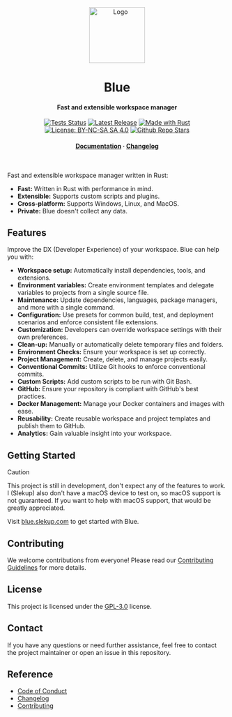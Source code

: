 <div align="center">
  <img alt="Logo" height="128" width="128" src="https://github.com/slekup/blue/blob/main/.github/blue.png"/>
</div>

<h1 align="center">Blue</h1>

<h4 align="center">
  Fast and extensible workspace manager
</h4>

<div align="center">
  <a href="https://github.com/slekup/blue/actions"><img src="https://github.com/slekup/blue/actions/workflows/tests.yaml/badge.svg?branch=main" alt="Tests Status" /></a>
  <a href="https://github.com/slekup/blue/releases"><img src="https://img.shields.io/github/v/tag/slekup/blue?label=Release" alt="Latest Release" /></a>
  <a href="https://www.rust-lang.org/"><img src="https://img.shields.io/badge/Made%20with-Rust-1f425f.svg" alt="Made with Rust"></a>
  <a href="hhttps://github.com/slekup/blue/blob/main/LICENSE"><img src="https://img.shields.io/badge/License-GPL--3.0-9954ED.svg" alt="License: BY-NC-SA SA 4.0" /></a>
  <a href="https://github.com/slekup/blue/"><img src="https://img.shields.io/github/stars/slekup/blue?color=D500D5" alt="Github Repo Stars" /></a>
  <h4>
    <a href="https://blue.slekup.com">Documentation</a> · <a href="https://github.com/slekup/blue/blob/main/CHANGELOG.md">Changelog</a>
  </h4>
</div>

<br/>

Fast and extensible workspace manager written in Rust:

- **Fast:** Written in Rust with performance in mind.
- **Extensible:** Supports custom scripts and plugins.
- **Cross-platform:** Supports Windows, Linux, and MacOS.
- **Private:** Blue doesn't collect any data.

## Features

Improve the DX (Developer Experience) of your workspace. Blue can help you with:

- **Workspace setup:** Automatically install dependencies, tools, and extensions.
- **Environment variables:** Create environment templates and delegate variables to projects from a single source file.
- **Maintenance:** Update dependencies, languages, package managers, and more with a single command.
- **Configuration:** Use presets for common build, test, and deployment scenarios and enforce consistent file extensions.
- **Customization:** Developers can override workspace settings with their own preferences.
- **Clean-up:** Manually or automatically delete temporary files and folders.
- **Environment Checks:** Ensure your workspace is set up correctly.
- **Project Management:** Create, delete, and manage projects easily.
- **Conventional Commits:** Utilize Git hooks to enforce conventional commits.
- **Custom Scripts:** Add custom scripts to be run with Git Bash.
- **GitHub:** Ensure your repository is compliant with GitHub's best practices.
- **Docker Management:** Manage your Docker containers and images with ease.
- **Reusability:** Create reusable workspace and project templates and publish them to GitHub.
- **Analytics:** Gain valuable insight into your workspace.

## Getting Started

> [!CAUTION]
> This project is still in development, don't expect any of the features to work. I (Slekup) also don't have a macOS device to test on, so macOS support is not guaranteed. If you want to help with macOS support, that would be greatly appreciated.

Visit [blue.slekup.com](https://blue.slekup.com) to get started with Blue.

## Contributing

We welcome contributions from everyone! Please read our [Contributing Guidelines](https://github.com/slekup/blue/blob/main/CONTRIBUTING.md) for more details.

## License

This project is licensed under the [GPL-3.0](https://github.com/slekup/blue/blob/main/LICENSE) license.

## Contact

If you have any questions or need further assistance, feel free to contact the project maintainer or open an issue in this repository.

## Reference

- [Code of Conduct](https://github.com/slekup/blue/blob/ma/CODE_OF_CONDUCT.md)
- [Changelog](https://github.com/slekup/blue/blob/main/CHANGELOG.md)
- [Contributing](https://github.com/slekup/blue/blog/main/CONTRIBUTING.md)
